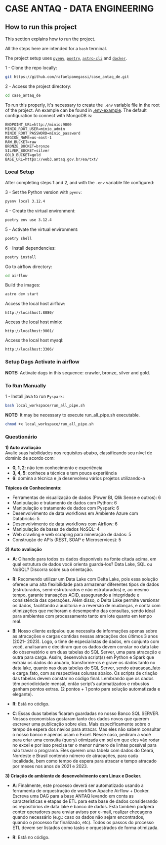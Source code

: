 CASE ANTAQ - DATA ENGINEERING
========

## How to run this project

This section explains how to run the project.

All the steps here are intended for a `bash` terminal.

The project setup uses [`pyenv`](https://github.com/pyenv/pyenv), [`poetry`](https://python-poetry.org/), [`astro-cli`](https://www.astronomer.io/docs/astro/cli/overview/) and [`docker`](https://www.docker.com/).

1 - Clone the repo locally:
```bash
git https://github.com/rafaelpanegassi/case_antaq_de.git
```

2 - Access the project directory:
```bash
cd case_antaq_de
```

To run this properly, it's necessary to create the `.env` variable file in the root of the project. An example can be found in [.env-example](.env-example). The default configuration to connect with MongoDB is:
```
ENDPOINT_URL=http://minio:9000
MINIO_ROOT_USER=minio_admin
MINIO_ROOT_PASSWORD=minio_password
REGION_NAME=us-east-1
RAW_BUCKET=raw
BRONZE_BUCKET=bronze
SILVER_BUCKET=silver
GOLD_BUCKET=gold
BASE_URL=https://web3.antaq.gov.br/ea/txt/
```

### Local Setup

After completing steps 1 and 2, and with the `.env` variable file configured:

3 - Set the Python version with `pyenv`:
```bash
pyenv local 3.12.4
```

4 - Create the virtual environment:
```bash
poetry env use 3.12.4
```

5 - Activate the virtual environment:
```bash
poetry shell
```

6 - Install dependencies:
```bash
poetry install
```

Go to airflow directory:
```bash
cd airflow
```

Build the images:
```bash
astro dev start
```

Access the local host airflow:
```
http://localhost:8080/
```
Access the local host minio:
```
http://localhost:9001/
```

Access the local host mysql:
```
http://localhost:3306/
```

### Setup Dags Activate in airflow

**NOTE:** Activate dags in this sequence: crawler, bronze, silver and gold.


### To Run Manually


1 - Install java to run `Pyspark`:
```bash
bash local_workspace/run_all_pipe.sh
```

**NOTE:** It may be necessary to execute run_all_pipe.sh executable.
```bash
chmod +x local_workspace/run_all_pipe.sh
```



### Questionário

**1) Auto avaliação**  
Avalie suas habilidades nos requisitos abaixo, classificando seu nível de domínio de acordo com:  
- **0, 1, 2**: não tem conhecimento e experiência  
- **3, 4, 5**: conhece a técnica e tem pouca experiência  
- **6**: domina a técnica e já desenvolveu vários projetos utilizando-a  

**Tópicos de Conhecimento:**  
- Ferramentas de visualização de dados (Power BI, Qlik Sense e outros): 6  
- Manipulação e tratamento de dados com Python: 6  
- Manipulação e tratamento de dados com Pyspark: 6  
- Desenvolvimento de data workflows em Ambiente Azure com Databricks: 5  
- Desenvolvimento de data workflows com Airflow: 6  
- Manipulação de bases de dados NoSQL: 4  
- Web crawling e web scraping para mineração de dados: 5  
- Construção de APIs (REST, SOAP e Microservices): 5  

**2) Auto avaliação** 
- **A**: Olhando para todos os dados disponíveis na fonte citada acima, em qual
estrutura de dados você orienta guardá-los? Data Lake, SQL ou NoSQL?
Discorra sobre sua orientação.
- **R**: Recomendo utilizar um Data Lake com Delta Lake, pois essa solução oferece uma alta flexibilidade para armazenar diferentes tipos de dados (estruturados, semi-estruturados e não estruturados) e, ao mesmo tempo, garante transações ACID, assegurando a integridade e consistência das operações. Além disso, o Delta Lake permite versionar os dados, facilitando a auditoria e a reversão de mudanças, e conta com otimizações que melhoram o desempenho das consultas, sendo ideal para ambientes com processamento tanto em lote quanto em tempo real.

- **B**: Nosso cliente estipulou que necessita de informações apenas sobre as
atracações e cargas contidas nessas atracações dos últimos 3 anos (2021-
2023). Logo, o time de especialistas de dados, em conjunto com você,
analisaram e decidiram que os dados devem constar no data lake do
observatório e em duas tabelas do SQL Server, uma para atracação e outra
para carga.
Assim, desenvolva script(s) em Python e Spark que extraia os dados do
anuário, transforme-os e grave os dados tanto no data lake, quanto nas duas
tabelas do SQL Server, sendo atracacao_fato e carga_fato, com as respectivas
colunas abaixo. Os scripts de criação das tabelas devem constar no código
final.
Lembrando que os dados têm periodicidade mensal, então script’s
automatizados e robustos ganham pontos extras. (2 pontos + 1 ponto para
solução automatizada e elegante).
- **R**: Está no código.

- **C**: Essas duas tabelas ficaram guardadas no nosso Banco SQL SERVER. Nossos
economistas gostaram tanto dos dados novos que querem escrever uma
publicação sobre eles. Mais especificamente sobre o tempo de espera dos
navios para atracar. Mas eles não sabem consultar o nosso banco e apenas
usam o Excel. Nesse caso, pediram a você para criar uma consulta (query)
otimizada em sql em que eles vão rodar no excel e por isso precisa ter o menor
número de linhas possível para não travar o programa. Eles
querem uma tabela com dados do Ceará, Nordeste e Brasil contendo número
de atracações, para cada localidade, bem como tempo de espera para atracar
e tempo atracado por meses nos anos de 2021 e 2023.

**3) Criação de ambiente de desenvolvimento com Linux e Docker.** 
- **A**: Finalmente, este processo deverá ser automatizado usando a ferramenta de orquestração de workflow Apache Airflow + Docker. Escreva uma DAG para a base ANTAQ levando em conta as características e etapas de ETL para esta base de dados considerando os repositórios de
data lake e banco de dados. Esta também podperá conter operadores para enviar avisos por
e-mail, realizar checagens quando necessário (e.g.: caso os dados não sejam encontrados,
quando o processo for finalizado, etc). Todos os passos do processo ETL devem ser listados
como tasks e orquestrados de forma otimizada.

- **R**: Está no código.